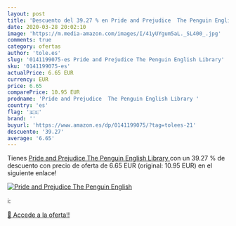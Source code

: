 ```yaml
---
layout: post
title: 'Descuento del 39.27 % en Pride and Prejudice  The Penguin English'
date: 2020-03-28 20:02:10
image: 'https://m.media-amazon.com/images/I/41yUYgum5aL._SL400_.jpg'
comments: true
category: ofertas
author: 'tole.es'
slug: '0141199075-es Pride and Prejudice The Penguin English Library'
sku: '0141199075-es'
actualPrice: 6.65 EUR
currency: EUR
price: 6.65
comparePrice: 10.95 EUR
prodname: 'Pride and Prejudice  The Penguin English Library '
country: 'es'
flag: '🇪🇸'
brand: ''
buyurl: 'https://www.amazon.es/dp/0141199075/?tag=tolees-21'
descuento: '39.27'
average: '6.65'
---
```


Tienes [Pride and Prejudice  The Penguin English Library ](https://www.amazon.es/dp/0141199075/?tag=tolees-21) con un 39.27 % de descuento con precio de oferta de 6.65 EUR (original: 10.95 EUR) en el siguiente enlace!

[![Pride and Prejudice  The Penguin English](https://m.media-amazon.com/images/I/41yUYgum5aL._SL400_.jpg)](https://www.amazon.es/dp/0141199075/?tag=tolees-21)

ℹ️:


[🛒 Accede a la oferta!!](https://www.amazon.es/dp/0141199075/?tag=tolees-21)
